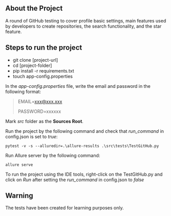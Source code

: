 ## About the Project

A round of GitHub testing to cover profile basic settings, main features used by developers to create repositories, the search functionality, and the star feature.

## Steps to run the project

- git clone [project-url]
- cd [project-folder]
- pip install -r requirements.txt
- touch app-config.properties

In the *app-config.properties* file, write the email and password in the following format:

> EMAIL=xxx@xxx.xxx
> 
> PASSWORD=xxxxxx

Mark *src* folder as the **Sources Root**.

Run the project by the following command and check that *run_command* in config.json is set to *true*:

`pytest -v -s --alluredir=.\allure-results .\src\tests\TestGitHub.py`

Run Allure server by the following command:

`allure serve`

To run the project using the IDE tools, right-click on the TestGitHub.py and click on *Run* after setting the *run_command* in config.json to *false*

## Warning

The tests have been created for learning purposes only.
